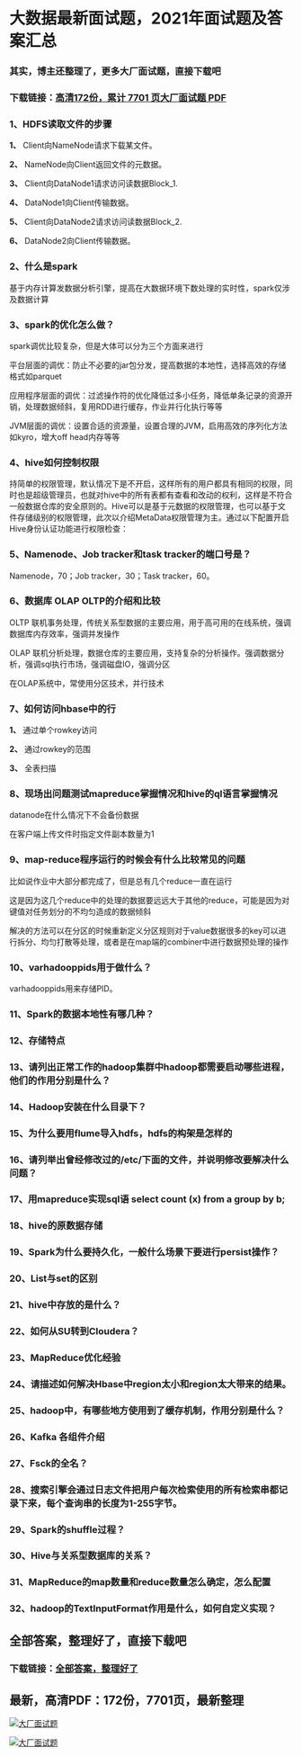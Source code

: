# 大数据最新面试题，2021年面试题及答案汇总

### 其实，博主还整理了，更多大厂面试题，直接下载吧

### 下载链接：[高清172份，累计 7701 页大厂面试题  PDF](https://github.com/souyunku/DevBooks/blob/master/docs/index.md)



### 1、HDFS读取文件的步骤

**1、** Client向NameNode请求下载某文件。

**2、** NameNode向Client返回文件的元数据。

**3、** Client向DataNode1请求访问读数据Block_1.

**4、** DataNode1向Client传输数据。

**5、** Client向DataNode2请求访问读数据Block_2.

**6、** DataNode2向Client传输数据。


### 2、什么是spark

基于内存计算发数据分析引擎，提高在大数据环境下数处理的实时性，spark仅涉及数据计算


### 3、spark的优化怎么做？

spark调优比较复杂，但是大体可以分为三个方面来进行

平台层面的调优：防止不必要的jar包分发，提高数据的本地性，选择高效的存储格式如parquet

应用程序层面的调优：过滤操作符的优化降低过多小任务，降低单条记录的资源开销，处理数据倾斜，复用RDD进行缓存，作业并行化执行等等

JVM层面的调优：设置合适的资源量，设置合理的JVM，启用高效的序列化方法如kyro，增大off head内存等等


### 4、hive如何控制权限

持简单的权限管理，默认情况下是不开启，这样所有的用户都具有相同的权限，同时也是超级管理员，也就对hive中的所有表都有查看和改动的权利，这样是不符合一般数据仓库的安全原则的。Hive可以是基于元数据的权限管理，也可以基于文件存储级别的权限管理，此次以介绍MetaData权限管理为主。通过以下配置开启Hive身份认证功能进行权限检查：


### 5、Namenode、Job tracker和task tracker的端口号是？

Namenode，70；Job tracker，30；Task tracker，60。


### 6、数据库 OLAP OLTP的介绍和比较

OLTP 联机事务处理，传统关系型数据的主要应用，用于高可用的在线系统，强调数据库内存效率，强调并发操作

OLAP 联机分析处理，数据仓库的主要应用，支持复杂的分析操作。强调数据分析，强调sql执行市场，强调磁盘IO，强调分区

在OLAP系统中，常使用分区技术，并行技术


### 7、如何访问hbase中的行

**1、** 通过单个rowkey访问

**2、** 通过rowkey的范围

**3、** 全表扫描


### 8、现场出问题测试mapreduce掌握情况和hive的ql语言掌握情况

datanode在什么情况下不会备份数据

在客户端上传文件时指定文件副本数量为1


### 9、map-reduce程序运行的时候会有什么比较常见的问题

比如说作业中大部分都完成了，但是总有几个reduce一直在运行

这是因为这几个reduce中的处理的数据要远远大于其他的reduce，可能是因为对键值对任务划分的不均匀造成的数据倾斜

解决的方法可以在分区的时候重新定义分区规则对于value数据很多的key可以进行拆分、均匀打散等处理，或者是在map端的combiner中进行数据预处理的操作


### 10、varhadooppids用于做什么？

varhadooppids用来存储PID。


### 11、Spark的数据本地性有哪几种？
### 12、存储特点
### 13、请列出正常工作的hadoop集群中hadoop都需要启动哪些进程，他们的作用分别是什么？
### 14、Hadoop安装在什么目录下？
### 15、为什么要用flume导入hdfs，hdfs的构架是怎样的
### 16、请列举出曾经修改过的/etc/下面的文件，并说明修改要解决什么问题？
### 17、用mapreduce实现sql语 select count (x) from a group by b;
### 18、hive的原数据存储
### 19、Spark为什么要持久化，一般什么场景下要进行persist操作？
### 20、List与set的区别
### 21、hive中存放的是什么？
### 22、如何从SU转到Cloudera？
### 23、MapReduce优化经验
### 24、请描述如何解决Hbase中region太小和region太大带来的结果。
### 25、hadoop中，有哪些地方使用到了缓存机制，作用分别是什么？
### 26、Kafka 各组件介绍
### 27、Fsck的全名？
### 28、搜索引擎会通过日志文件把用户每次检索使用的所有检索串都记录下来，每个查询串的长度为1-255字节。
### 29、Spark的shuffle过程？
### 30、Hive与关系型数据库的关系？
### 31、MapReduce的map数量和reduce数量怎么确定，怎么配置
### 32、hadoop的TextInputFormat作用是什么，如何自定义实现？




## 全部答案，整理好了，直接下载吧

### 下载链接：[全部答案，整理好了](https://www.souyunku.com/wp-content/uploads/weixin/githup-weixin-2.png)




## 最新，高清PDF：172份，7701页，最新整理

[![大厂面试题](https://www.souyunku.com/wp-content/uploads/weixin/mst.png "架构师专栏")](https://www.souyunku.com/wp-content/uploads/weixin/githup-weixin.png "架构师专栏")

[![大厂面试题](https://www.souyunku.com/wp-content/uploads/weixin/githup-weixin.png "架构师专栏")](https://www.souyunku.com/wp-content/uploads/weixin/githup-weixin.png "架构师专栏")
